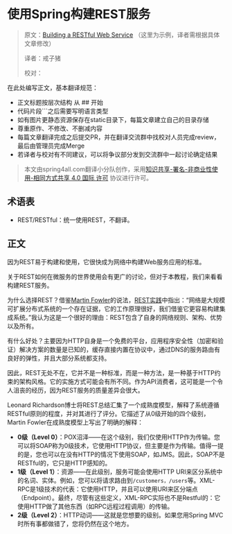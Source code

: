 # 使用Spring构建REST服务

> 原文：[Building a RESTful Web Service](https://spring.io/guides/gs/rest-service/) （这里为示例，译者需根据具体文章修改）
>
> 译者：戒子猪
>
> 校对：

在此处编写正文，基本翻译规范：

* 正文标题按层次结构 从 \#\# 开始
* 代码片段\`\`\`之后需要写明语言类型
* 如有图片更静态资源保存在static目录下，每篇文章建立自己的目录存储
* 尊重原作、不修改、不删减内容
* 每篇文章翻译完成之后提交PR，并在翻译交流群中找校对人员完成review，最后由管理员完成Merge
* 若译者与校对有不同建议，可以将争议部分发到交流群中一起讨论确定结果

> 本文由spring4all.com翻译小分队创作，采用[知识共享-署名-非商业性使用-相同方式共享 4.0 国际 许可](http://creativecommons.org/licenses/by-nc-sa/4.0/) 协议进行许可。

## 术语表

* REST/RESTful：统一使用REST，不翻译。

## 正文

因为REST易于构建和使用，它很快成为网络中构建Web服务应用的标准。

关于REST如何在微服务的世界使用会有更广的讨论，但对于本教程，我们来看看构建REST服务。

为什么选择REST？借鉴[Martin Fowler](http://martinfowler.com/)的说法，[REST实践](https://www.amazon.com/gp/product/0596805829?ie=UTF8&tag=martinfowlerc-20&linkCode=as2&camp=1789&creative=9325&creativeASIN=0596805829)中指出：“网络是大规模可扩展分布式系统的一个存在证据，它的工作原理很好，我们借鉴它更容易构建集成系统。”我认为这是一个很好的理由：REST包含了自身的网络规则、架构、优势以及所有。

有什么好处？主要因为HTTP自身是一个免费的平台，应用程序安全性（加密和验证）解决方案的数量是已知的，缓存直接内置在协议中，通过DNS的服务路由有良好的弹性，并且大部分系统都支持。

因此，REST无处不在，它并不是一种标准，而是一种方法，是一种基于HTTP约束的架构风格。它的实施方式可能会有所不同。作为API消费者，这可能是一个令人沮丧的经历，因为REST服务的质量差异会很大。

Leonard Richardson博士将REST总结汇集了一个成熟度模型，解释了系统遵循RESTful原则的程度，并对其进行了评分。它描述了从0级开始的四个级别，Martin Fowler在成熟度模型上写出了明确的解释：

* **0级（Level 0）**：POX沼泽——在这个级别，我们仅使用HTTP作为传输。您可以将SOAP称为0级技术，它使用HTTP协议，但主要是作为传输。值得一提的是，您也可以在没有HTTP的情况下使用SOAP，如JMS。因此，SOAP不是RESTful的，它只是HTTP感知的。
* **1级（Level 1）**：资源——在此级别，服务可能会使用HTTP URI来区分系统中的名词、实体。例如，您可以将请求路由到`/customers，/users`等。XML-RPC是1级技术的代表：它使用HTTP，并且可以使用URI来区分端点（Endpoint）。最终，尽管有这些定义，XML-RPC实际也不是Restful的：它使用HTTP做了其他东西（如RPC远程过程调用）的传输。
* **2级（Level 2）**：HTTP动词——这就是您想要的级别。如果您用Spring MVC时所有事都做错了，您将仍然在这个地方。



